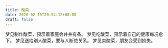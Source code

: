```yaml
---
title: 酸菜
date: 2020-02-15T20:54:12+08:00
draft: false
---
```


梦见制作酸菜，预示着家庭会井井有条。
梦见吃酸菜，预示着自己的健康每况愈下。
梦见送给别人酸菜，要与人断绝关系。
梦见卖酸菜，朋友会受到损失。
